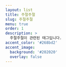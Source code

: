 ```yaml
---
layout: list
title: 주절주절
slug: 주절주절
menu: true
order: 1
description: >
  주절주절이 관련된 태그입니다.
accent_color: '#268bd2'
accent_image:
  background: '#202020'
  overlay: false
---
```

